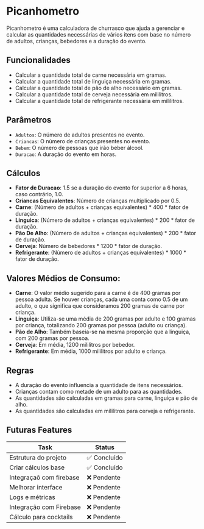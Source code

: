 # Picanhometro

Picanhometro é uma calculadora de churrasco que ajuda a gerenciar e calcular as quantidades necessárias de vários itens com base no número de adultos, crianças, bebedores e a duração do evento.

## Funcionalidades

- Calcular a quantidade total de carne necessária em gramas.
- Calcular a quantidade total de linguiça necessária em gramas.
- Calcular a quantidade total de pão de alho necessário em gramas.
- Calcular a quantidade total de cerveja necessária em mililitros.
- Calcular a quantidade total de refrigerante necessária em mililitros.

## Parâmetros

- `Adultos`: O número de adultos presentes no evento.
- `Criancas`: O número de crianças presentes no evento.
- `Bebem`: O número de pessoas que irão beber álcool.
- `Duracao`: A duração do evento em horas.

## Cálculos

- **Fator de Duracao**: 1.5 se a duração do evento for superior a 6 horas, caso contrário, 1.0.
- **Criancas Equivalentes**: Número de crianças multiplicado por 0.5.
- **Carne**: (Número de adultos + crianças equivalentes) * 400 * fator de duração.
- **Linguica**: (Número de adultos + crianças equivalentes) * 200 * fator de duração.
- **Pão De Alho**: (Número de adultos + crianças equivalentes) * 200 * fator de duração.
- **Cerveja**: Número de bebedores * 1200 * fator de duração.
- **Refrigerante**: (Número de adultos + crianças equivalentes) * 1000 * fator de duração.

## Valores Médios de Consumo:

- **Carne**: O valor médio sugerido para a carne é de 400 gramas por pessoa adulta. Se houver crianças, cada uma conta como 0.5 de um adulto, o que significa que consideramos 200 gramas de carne por criança.  
- **Linguiça**: Utiliza-se uma média de 200 gramas por adulto e 100 gramas por criança, totalizando 200 gramas por pessoa (adulto ou criança).  
- **Pão de Alho**: Também baseia-se na mesma proporção que a linguiça, com 200 gramas por pessoa.
- **Cerveja**: Em média, 1200 mililitros por bebedor.
- **Refrigerante**: Em média, 1000 mililitros por adulto e criança.

## Regras

- A duração do evento influencia a quantidade de itens necessários.
- Crianças contam como metade de um adulto para as quantidades.
- As quantidades são calculadas em gramas para carne, linguiça e pão de alho.
- As quantidades são calculadas em mililitros para cerveja e refrigerante.


## Futuras Features

 | **Task**                | **Status**  |
 | ----------------------- | ----------- |
 | Estrutura do projeto    | ✅ Concluído |
 | Criar cálculos base     | ✅ Concluído |
 | Integraçaõ com firebase | ❌ Pendente  |
 | Melhorar interface      | ❌ Pendente  |
 | Logs e métricas         | ❌ Pendente  |
 | Integração com Firebase | ❌ Pendente  |
 | Cálculo para cocktails  | ❌ Pendente  |
